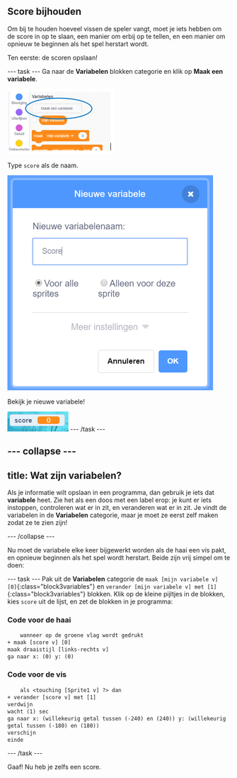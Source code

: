 ## Score bijhouden

Om bij te houden hoeveel vissen de speler vangt, moet je iets hebben om de score in op te slaan, een manier om erbij op te tellen, en een manier om opnieuw te beginnen als het spel herstart wordt.

Ten eerste: de scoren opslaan!

\--- task \--- Ga naar de **Variabelen** blokken categorie en klik op **Maak een variabele**.

![](images/catch5.png)

Type `score` als de naam.

![](images/catch6.png)

Bekijk je nieuwe variabele!

![De Score variabele wordt weergegeven in het speelveld](images/scoreVariableStage.png) \--- /task \---

## \--- collapse \---

## title: Wat zijn variabelen?

Als je informatie wilt opslaan in een programma, dan gebruik je iets dat **variabele** heet. Zie het als een doos met een label erop: je kunt er iets instoppen, controleren wat er in zit, en veranderen wat er in zit. Je vindt de variabelen in de **Variabelen** categorie, maar je moet ze eerst zelf maken zodat ze te zien zijn!

\--- /collapse \---

Nu moet de variabele elke keer bijgewerkt worden als de haai een vis pakt, en opnieuw beginnen als het spel wordt herstart. Beide zijn vrij simpel om te doen:

\--- task \--- Pak uit de **Variabelen** categorie de `maak [mijn variabele v] [0]`{:class="block3variables"} en `verander [mijn variabele v] met [1]`{:class="block3variables"} blokken. Klik op de kleine pijltjes in de blokken, kies `score` uit de lijst, en zet de blokken in je programma:

### Code voor de haai

```blocks3
    wanneer op de groene vlag wordt gedrukt
+ maak [score v] [0]
maak draaistijl [links-rechts v]
ga naar x: (0) y: (0)
```

### Code voor de vis

```blocks3
    als <touching [Sprite1 v] ?> dan
+ verander [score v] met [1]
verdwijn
wacht (1) sec
ga naar x: (willekeurig getal tussen (-240) en (240)) y: (willekeurig getal tussen (-180) en (180))
verschijn
einde
```

\--- /task \---

Gaaf! Nu heb je zelfs een score.